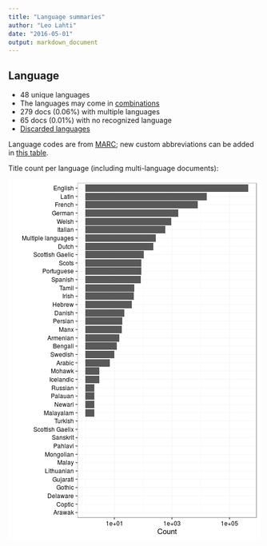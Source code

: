 ```yaml
---
title: "Language summaries"
author: "Leo Lahti"
date: "2016-05-01"
output: markdown_document
---
```


## Language

 * 48 unique languages
 * The languages may come in [combinations](output.tables/language_conversions.csv)
 * 279 docs (0.06%) with multiple languages
 * 65 docs (0.01%) with no recognized language 
 * [Discarded languages](output.tables/language_discarded.csv)

Language codes are from [MARC](http://www.loc.gov/marc/languages/language_code.html); new custom abbreviations can be added in [this table](https://github.com/rOpenGov/bibliographica/blob/master/inst/extdata/language_abbreviations.csv).

Title count per language (including multi-language documents):

![plot of chunk summarylang](figure/summarylang-1.png)

